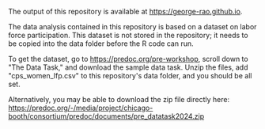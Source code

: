 The output of this repository is available at https://george-rao.github.io.

The data analysis contained in this repository is based on a dataset on labor force participation. This dataset is not stored in the repository; it needs to be copied into the data folder before the R code can run.

To get the dataset, go to https://predoc.org/pre-workshop, scroll down to "The Data Task," and download the sample data task. Unzip the files, add "cps_women_lfp.csv" to this repository's data folder, and you should be all set.

Alternatively, you may be able to download the zip file directly here: https://predoc.org/-/media/project/chicago-booth/consortium/predoc/documents/pre_datatask2024.zip
